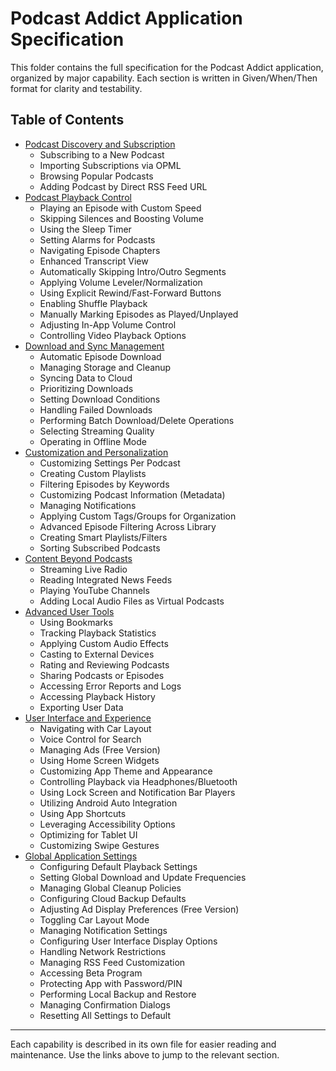 # Podcast Addict Application Specification

This folder contains the full specification for the Podcast Addict application, organized by major capability. Each section is written in Given/When/Then format for clarity and testability.

## Table of Contents

- [Podcast Discovery and Subscription](discovery.md)
  - Subscribing to a New Podcast
  - Importing Subscriptions via OPML
  - Browsing Popular Podcasts
  - Adding Podcast by Direct RSS Feed URL
- [Podcast Playback Control](playback.md)
  - Playing an Episode with Custom Speed
  - Skipping Silences and Boosting Volume
  - Using the Sleep Timer
  - Setting Alarms for Podcasts
  - Navigating Episode Chapters
  - Enhanced Transcript View
  - Automatically Skipping Intro/Outro Segments
  - Applying Volume Leveler/Normalization
  - Using Explicit Rewind/Fast-Forward Buttons
  - Enabling Shuffle Playback
  - Manually Marking Episodes as Played/Unplayed
  - Adjusting In-App Volume Control
  - Controlling Video Playback Options
- [Download and Sync Management](download.md)
  - Automatic Episode Download
  - Managing Storage and Cleanup
  - Syncing Data to Cloud
  - Prioritizing Downloads
  - Setting Download Conditions
  - Handling Failed Downloads
  - Performing Batch Download/Delete Operations
  - Selecting Streaming Quality
  - Operating in Offline Mode
- [Customization and Personalization](customization.md)
  - Customizing Settings Per Podcast
  - Creating Custom Playlists
  - Filtering Episodes by Keywords
  - Customizing Podcast Information (Metadata)
  - Managing Notifications
  - Applying Custom Tags/Groups for Organization
  - Advanced Episode Filtering Across Library
  - Creating Smart Playlists/Filters
  - Sorting Subscribed Podcasts
- [Content Beyond Podcasts](content.md)
  - Streaming Live Radio
  - Reading Integrated News Feeds
  - Playing YouTube Channels
  - Adding Local Audio Files as Virtual Podcasts
- [Advanced User Tools](advanced.md)
  - Using Bookmarks
  - Tracking Playback Statistics
  - Applying Custom Audio Effects
  - Casting to External Devices
  - Rating and Reviewing Podcasts
  - Sharing Podcasts or Episodes
  - Accessing Error Reports and Logs
  - Accessing Playback History
  - Exporting User Data
- [User Interface and Experience](ui.md)
  - Navigating with Car Layout
  - Voice Control for Search
  - Managing Ads (Free Version)
  - Using Home Screen Widgets
  - Customizing App Theme and Appearance
  - Controlling Playback via Headphones/Bluetooth
  - Using Lock Screen and Notification Bar Players
  - Utilizing Android Auto Integration
  - Using App Shortcuts
  - Leveraging Accessibility Options
  - Optimizing for Tablet UI
  - Customizing Swipe Gestures
- [Global Application Settings](settings.md)
  - Configuring Default Playback Settings
  - Setting Global Download and Update Frequencies
  - Managing Global Cleanup Policies
  - Configuring Cloud Backup Defaults
  - Adjusting Ad Display Preferences (Free Version)
  - Toggling Car Layout Mode
  - Managing Notification Settings
  - Configuring User Interface Display Options
  - Handling Network Restrictions
  - Managing RSS Feed Customization
  - Accessing Beta Program
  - Protecting App with Password/PIN
  - Performing Local Backup and Restore
  - Managing Confirmation Dialogs
  - Resetting All Settings to Default

---

Each capability is described in its own file for easier reading and maintenance. Use the links above to jump to the relevant section.
